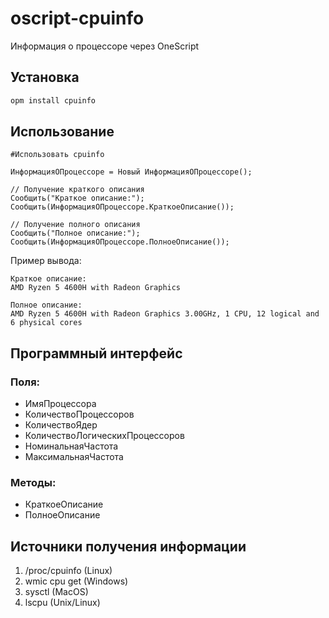 # oscript-cpuinfo

Информация о процессоре через OneScript

## Установка

``` bash
opm install cpuinfo
```

## Использование

``` bsl
#Использовать cpuinfo

ИнформацияОПроцессоре = Новый ИнформацияОПроцессоре();

// Получение краткого описания
Сообщить("Краткое описание:");
Сообщить(ИнформацияОПроцессоре.КраткоеОписание());

// Получение полного описания
Сообщить("Полное описание:");
Сообщить(ИнформацияОПроцессоре.ПолноеОписание());
```

Пример вывода:
```
Краткое описание:
AMD Ryzen 5 4600H with Radeon Graphics

Полное описание:
AMD Ryzen 5 4600H with Radeon Graphics 3.00GHz, 1 CPU, 12 logical and 6 physical cores
```

## Программный интерфейс

### Поля:
* ИмяПроцессора
* КоличествоПроцессоров
* КоличествоЯдер
* КоличествоЛогическихПроцессоров
* НоминальнаяЧастота
* МаксимальнаяЧастота

### Методы:
* КраткоеОписание
* ПолноеОписание

## Источники получения информации

1. /proc/cpuinfo (Linux)
2. wmic cpu get (Windows)
3. sysctl (MacOS)
4. lscpu (Unix/Linux)
